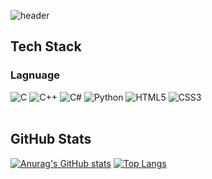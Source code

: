 ![header](https://capsule-render.vercel.app/api?type=transparent&color=auto&text=SeungHeon%20Lee&fontColor=030066)
<br/>

## Tech Stack
### Lagnuage
![C](https://img.shields.io/badge/c-%2300599C.svg?style=for-the-badge&logo=c&logoColor=white) 
![C++](https://img.shields.io/badge/c++-%2300599C.svg?style=for-the-badge&logo=c%2B%2B&logoColor=white)
![C#](https://img.shields.io/badge/c%23-%23239120.svg?style=for-the-badge&logo=csharp&logoColor=white)
![Python](https://img.shields.io/badge/python-3670A0?style=for-the-badge&logo=python&logoColor=ffdd54)
![HTML5](https://img.shields.io/badge/html5-%23E34F26.svg?style=for-the-badge&logo=html5&logoColor=white)
![CSS3](https://img.shields.io/badge/css3-%231572B6.svg?style=for-the-badge&logo=css3&logoColor=white)  
<br/>

## GitHub Stats
[![Anurag's GitHub stats](https://github-readme-stats.vercel.app/api?username=2shoneycom)](https://github.com/anuraghazra/github-readme-stats)
[![Top Langs](https://github-readme-stats.vercel.app/api/top-langs/?username=2shoneycom)](https://github.com/anuraghazra/github-readme-stats)
